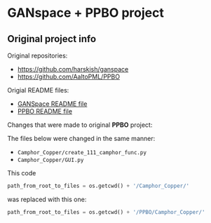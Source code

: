 # GANspace + PPBO project





## Original project info

Original repositories:
- https://github.com/harskish/ganspace
- https://github.com/AaltoPML/PPBO

Origial README files:
- [GANSpace README file](ganspace/README.md)
- [PPBO README file](PPBO/README.md)

Changes that were made to original **PPBO** project:

The files below were changed in the same manner:

- `Camphor_Copper/create_111_camphor_func.py`
- `Camphor_Copper/GUI.py`

This code

```python
path_from_root_to_files = os.getcwd() + '/Camphor_Copper/'
```

was replaced with this one:

```python
path_from_root_to_files = os.getcwd() + '/PPBO/Camphor_Copper/'
```





